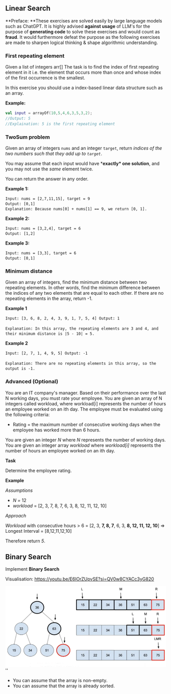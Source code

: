 



## Linear Search

**Preface: **These exercises are solved easily by large language models such as ChatGPT. It is highly advised **against usage** of LLM's for the purpose of **generating code** to solve these exercises and would count as **fraud**. It would furthermore defeat the purpose as the following exercises are made to sharpen logical thinking & shape algorithmic understanding.



### First repeating element

Given a list of integers arr[] The task is to find the index of first repeating element in it i.e. the element that occurs more than once and whose index of the first occurrence is the smallest. 

In this exercise you should use a index-based linear data structure such as an array.

**Example:**

```kotlin
val input = arrayOf(10,5,4,6,3,5,3,2);
//Output: 5
//Explaination: 5 is the first repeating element
```



### TwoSum problem

Given an array of integers `nums` and an integer `target`, return *indices of the two numbers such that they add up to `target`*.

You may assume that each input would have ***exactly\* one solution**, and you may not use the *same* element twice.

You can return the answer in any order.

**Example 1:**

```
Input: nums = [2,7,11,15], target = 9
Output: [0,1]
Explanation: Because nums[0] + nums[1] == 9, we return [0, 1].
```

**Example 2:**

```
Input: nums = [3,2,4], target = 6
Output: [1,2]
```

**Example 3:**

```
Input: nums = [3,3], target = 6
Output: [0,1]
```



### Minimum distance

Given an array of integers, find the minimum distance between two repeating elements. In other words, find the minimum difference between the indices of any two elements that are equal to each other. If there are no repeating elements in the array, return -1.

**Example 1**

```
Input: [3, 6, 8, 2, 4, 3, 9, 1, 7, 5, 4] Output: 1

Explanation: In this array, the repeating elements are 3 and 4, and their minimum distance is |5 - 10| = 5.
```

**Example 2**

```
Input: [2, 7, 1, 4, 9, 5] Output: -1

Explanation: There are no repeating elements in this array, so the output is -1.

```



### Advanced (Optional)

You are an IT company's manager. Based on their performance over the last N working days, you must rate your employee. You are given an array of N integers called workload, where workload[i] represents the number of hours an employee worked on an ith day. The employee must be evaluated using the following criteria:

- Rating = the maximum number of consecutive working days when the employee has worked more than 6 hours.

You are given an integer *N* where *N* represents the number of working days. You are given an integer array *workload* where *workload[i]* represents the number of hours an employee worked on an ith day.

**Task**

Determine the employee rating.

**Example**

*Assumptions*

- *N =* 12
- *workload* = [2, 3, 7, 8, 7, 6, 3, 8, 12, 11, 12, 10]

*Approach*

*Workload* with consecutive hours > 6 = [2, 3, **7, 8, 7**, 6, 3, **8, 12, 11, 12, 10**] => Longest Interval = [8,12,11,12,10]

Therefore return *5*.



## Binary Search

Implement **Binary Search**

Visualisation: https://youtu.be/E6IOrZUpvSE?si=QV0w8CYACc3yG820

![image-20240212115050390](assets/image-20240212115050390.png)''

- You can assume that the array is non-empty.
- You can assume that the array is already sorted.